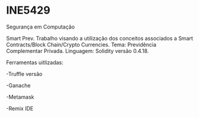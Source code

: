 # INE5429
Segurança em Computação 

Smart Prev.
Trabalho visando a utilização dos conceitos associados a Smart Contracts/Block Chain/Crypto Currencies. 
Tema: Previdência Complementar Privada.
Linguagem: Solidity versão 0.4.18.

Ferramentas uitlizadas:

-Truffle versão 

-Ganache

-Metamask

-Remix IDE
